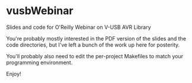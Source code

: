 vusbWebinar
===========

Slides and code for O'Reilly Webinar on V-USB AVR Library

You're probably mostly interested in the PDF version of the slides and the code directories, but I've left a bunch of the work up here for posterity.

You'll probably also need to edit the per-project Makefiles to match your programming environment.

Enjoy!

